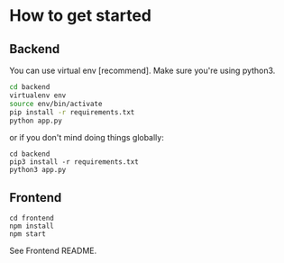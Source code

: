# How to get started

## Backend

You can use virtual env [recommend]. Make sure you're using python3.

```bash
cd backend
virtualenv env
source env/bin/activate
pip install -r requirements.txt
python app.py
```

or if you don't mind doing things globally:

```
cd backend
pip3 install -r requirements.txt
python3 app.py
```

## Frontend

```
cd frontend
npm install
npm start
```

See Frontend README.


